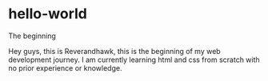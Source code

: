 # hello-world
The beginning

Hey guys, this is Reverandhawk, this is the beginning of my web development journey. I am currently learning html and css from scratch with no prior experience or knowledge. 
